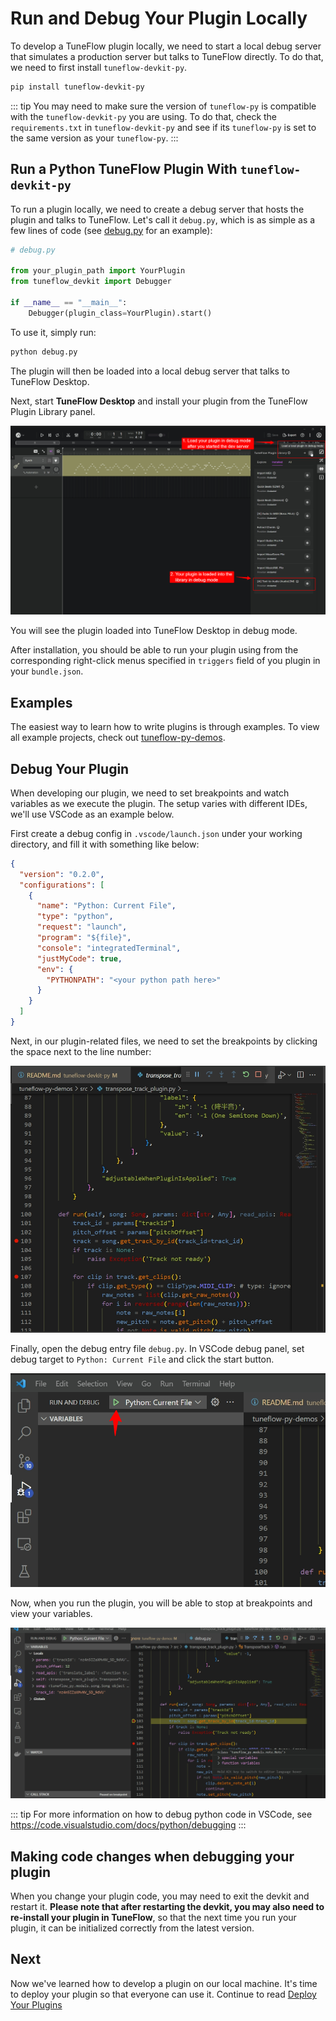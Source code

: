 # Run and Debug Your Plugin Locally

To develop a TuneFlow plugin locally, we need to start a local debug server that simulates a production server but talks to TuneFlow directly. To do that, we need to first install `tuneflow-devkit-py`.

```bash
pip install tuneflow-devkit-py
```

<!-- prettier-ignore-start -->
::: tip
You may need to make sure the version of `tuneflow-py` is compatible with the `tuneflow-devkit-py` you are using. To do that, check the `requirements.txt` in `tuneflow-devkit-py` and see if its `tuneflow-py` is set to the same version as your `tuneflow-py`.
:::
<!-- prettier-ignore-end -->

## Run a Python TuneFlow Plugin With `tuneflow-devkit-py`

To run a plugin locally, we need to create a debug server that hosts the plugin and talks to TuneFlow. Let's call it `debug.py`, which is as simple as a few lines of code (see [debug.py](https://github.com/tuneflow/tuneflow-py-demos/blob/main/src/debug.py) for an example):

```python
# debug.py

from your_plugin_path import YourPlugin
from tuneflow_devkit import Debugger

if __name__ == "__main__":
    Debugger(plugin_class=YourPlugin).start()
```

To use it, simply run:

```bash
python debug.py
```

The plugin will then be loaded into a local debug server that talks to TuneFlow Desktop.

Next, start **TuneFlow Desktop** and install your plugin from the TuneFlow Plugin Library panel.

![How to run the plugin in TuneFlow Desktop](./images/develop/devkit/run_plugin_exp.jpg)

You will see the plugin loaded into TuneFlow Desktop in debug mode.

After installation, you should be able to run your plugin using from the corresponding right-click menus specified in `triggers` field of you plugin in your `bundle.json`.

## Examples

The easiest way to learn how to write plugins is through examples. To view all example projects, check out [tuneflow-py-demos](https://github.com/tuneflow/tuneflow-py-demos).

## Debug Your Plugin

When developing our plugin, we need to set breakpoints and watch variables as we execute the plugin. The setup varies with different IDEs, we'll use VSCode as an example below.

First create a debug config in `.vscode/launch.json` under your working directory, and fill it with something like below:

```json
{
  "version": "0.2.0",
  "configurations": [
    {
      "name": "Python: Current File",
      "type": "python",
      "request": "launch",
      "program": "${file}",
      "console": "integratedTerminal",
      "justMyCode": true,
      "env": {
        "PYTHONPATH": "<your python path here>"
      }
    }
  ]
}
```

Next, in our plugin-related files, we need to set the breakpoints by clicking the space next to the line number:

![Set breakpoints](./images/develop/devkit/set_breakpoints.jpg)

Finally, open the debug entry file `debug.py`. In VSCode debug panel, set debug target to `Python: Current File` and click the start button.

![Start debugging](./images/develop/devkit/start_debug.jpg)

Now, when you run the plugin, you will be able to stop at breakpoints and view your variables.

![View debug information](./images/develop/devkit/stop_at_breakpoint.jpg)

<!-- prettier-ignore-start -->
::: tip
For more information on how to debug python code in VSCode, see https://code.visualstudio.com/docs/python/debugging
:::
<!-- prettier-ignore-end -->

## Making code changes when debugging your plugin

When you change your plugin code, you may need to exit the devkit and restart it. **Please note that after restarting the devkit, you may also need to re-install your plugin in TuneFlow**, so that the next time you run your plugin, it can be initialized correctly from the latest version.

## Next

Now we've learned how to develop a plugin on our local machine. It's time to deploy your plugin so that everyone can use it. Continue to read [Deploy Your Plugins](./deploy-plugin-python.md)

